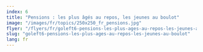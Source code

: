 ```yaml
---
index: 6
title: "Pensions : les plus âgés au repos, les jeunes au boulot"
image: "/images/fr/topics/250x250_fr_pensions.jpg"
flyer: "/flyers/fr/goleft6-pensions-les-plus-ages-au-repos-les-jeunes-au-boulot.pdf"
slug: "goleft6-pensions-les-plus-ages-au-repos-les-jeunes-au-boulot"
lang: fr
---
```

